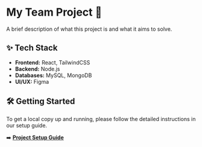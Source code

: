 # My Team Project 🚀

A brief description of what this project is and what it aims to solve.

## ✨ Tech Stack

- **Frontend:** React, TailwindCSS
- **Backend:** Node.js
- **Databases:** MySQL, MongoDB
- **UI/UX:** Figma

## 🛠️ Getting Started

To get a local copy up and running, please follow the detailed instructions in our setup guide.

➡️ **[Project Setup Guide](./docs/SETUP.md)**